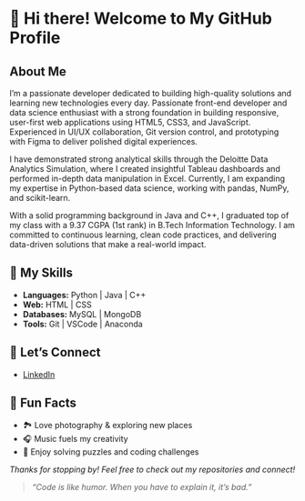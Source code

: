 # 👋 Hi there! Welcome to My GitHub Profile

<!-- INTRODUCTION -->

## About Me

I’m a passionate developer dedicated to building high-quality solutions and learning new technologies every day. Passionate front-end developer and data science enthusiast with a strong foundation in building responsive, user-first web applications using HTML5, CSS3, and JavaScript. Experienced in UI/UX collaboration, Git version control, and prototyping with Figma to deliver polished digital experiences.

I have demonstrated strong analytical skills through the Deloitte Data Analytics Simulation, where I created insightful Tableau dashboards and performed in-depth data manipulation in Excel. Currently, I am expanding my expertise in Python-based data science, working with pandas, NumPy, and scikit-learn.

With a solid programming background in Java and C++, I graduated top of my class with a 9.37 CGPA (1st rank) in B.Tech Information Technology. I am committed to continuous learning, clean code practices, and delivering data-driven solutions that make a real-world impact.

## 🚀 My Skills

- **Languages:** Python | Java | C++
- **Web:**  HTML | CSS 
- **Databases:** MySQL | MongoDB
- **Tools:** Git | VSCode | Anaconda


## 🤝 Let’s Connect

- [LinkedIn](https://www.linkedin.com/in/kislaytinker22/)


## 🎨 Fun Facts

- 🏞️ Love photography \& exploring new places
- 🎧 Music fuels my creativity
- 🧩 Enjoy solving puzzles and coding challenges

*Thanks for stopping by! Feel free to check out my repositories and connect!*

> _“Code is like humor. When you have to explain it, it’s bad.”_

